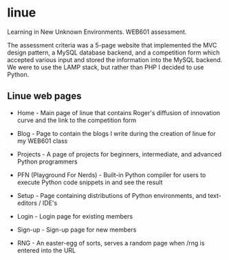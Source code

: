 # linue
Learning in New Unknown Environments. WEB601 assessment.

The assessment criteria was a 5-page website that implemented the MVC design pattern, a MySQL database backend, and a competition form which accepted various input and stored the information into the MySQL backend. We were to use the LAMP stack, but rather than PHP I decided to use Python.

Linue web pages
----------------

* Home - Main page of linue that contains Roger's diffusion of innovation curve and the link to the competition form

* Blog - Page to contain the blogs I write during the creation of linue for my WEB601 class

* Projects - A page of projects for beginners, intermediate, and advanced Python programmers

* PFN (Playground For Nerds) - Built-in Python compiler for users to execute Python code snippets in and see the result

* Setup - Page containing distributions of Python environments, and text-editors / IDE's

* Login - Login page for existing members

* Sign-up - Sign-up page for new members

* RNG - An easter-egg of sorts, serves a random page when /rng is entered into the URL
